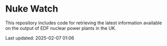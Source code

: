 # Nuke Watch

This repository includes code for retrieving the latest information available on the output of EDF nuclear power plants in the UK.

Last updated: 2025-02-07 01:06